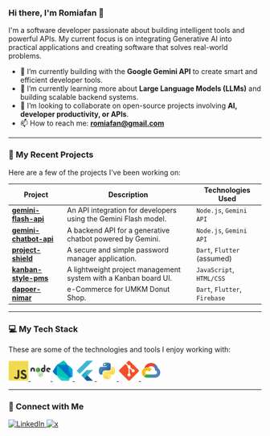 ### Hi there, I'm Romiafan 👋

I'm a software developer passionate about building intelligent tools and powerful APIs. My current focus is on integrating Generative AI into practical applications and creating software that solves real-world problems.

- 🔭 I’m currently building with the **Google Gemini API** to create smart and efficient developer tools.
- 🌱 I’m currently learning more about **Large Language Models (LLMs)** and building scalable backend systems.
- 👯 I’m looking to collaborate on open-source projects involving **AI, developer productivity, or APIs**.
- 📫 How to reach me: **romiafan@gmail.com**

---

### 🚀 My Recent Projects

Here are a few of the projects I've been working on:

| Project                                                      | Description                                                     | Technologies Used          |
| ------------------------------------------------------------ | --------------------------------------------------------------- | -------------------------- |
| **[gemini-flash-api](https://github.com/romiafan/gemini-flash-api)** | An API integration for developers using the Gemini Flash model.   | `Node.js`, `Gemini API`    |
| **[gemini-chatbot-api](https://github.com/romiafan/gemini-chatbot-api)** | A backend API for a generative chatbot powered by Gemini.         | `Node.js`, `Gemini API`    |
| **[project-shield](https://github.com/romiafan/project-shield)** | A secure and simple password manager application.               | `Dart`, `Flutter` (assumed) |
| **[kanban-style-pms](https://github.com/romiafan/kanban-style-pms)** | A lightweight project management system with a Kanban board UI.   | `JavaScript`, `HTML/CSS`   |
| **[dapoer-nimar](https://github.com/romiafan/dapoer-nimar)** | e-Commerce for UMKM Donut Shop.           | `Dart`, `Flutter`, `Firebase` |

---

### 💻 My Tech Stack

These are some of the technologies and tools I enjoy working with:

<p align="left">
  <a href="https://developer.mozilla.org/en-US/docs/Web/JavaScript" target="_blank" rel="noreferrer">
    <img src="https://raw.githubusercontent.com/devicons/devicon/master/icons/javascript/javascript-original.svg" alt="javascript" width="40" height="40"/>
  </a>
  <a href="https://nodejs.org" target="_blank" rel="noreferrer">
    <img src="https://raw.githubusercontent.com/devicons/devicon/master/icons/nodejs/nodejs-original-wordmark.svg" alt="nodejs" width="40" height="40"/>
  </a>
  <a href="https://www.dart.dev" target="_blank" rel="noreferrer">
    <img src="https://raw.githubusercontent.com/devicons/devicon/master/icons/dart/dart-original.svg" alt="dart" width="40" height="40"/>
  </a>
  <a href="https://flutter.dev" target="_blank" rel="noreferrer">
    <img src="https://raw.githubusercontent.com/devicons/devicon/master/icons/flutter/flutter-original.svg" alt="flutter" width="40" height="40"/>
  </a>
  <a href="https://www.python.org" target="_blank" rel="noreferrer">
    <img src="https://raw.githubusercontent.com/devicons/devicon/master/icons/python/python-original.svg" alt="python" width="40" height="40"/>
  </a>
  <a href="https://git-scm.com/" target="_blank" rel="noreferrer">
    <img src="https://raw.githubusercontent.com/devicons/devicon/master/icons/git/git-original.svg" alt="git" width="40" height="40"/>
  </a>
  <a href="https://cloud.google.com/" target="_blank" rel="noreferrer">
    <img src="https://raw.githubusercontent.com/devicons/devicon/master/icons/googlecloud/googlecloud-original.svg" alt="googlecloud" width="40" height="40"/>
  </a>
</p>

---

### 🔗 Connect with Me

<p align="left">
  <a href="https://linkedin.com/in/romi-afan" target="_blank">
    <img src="https://img.shields.io/badge/LinkedIn-0077B5?style=for-the-badge&logo=linkedin&logoColor=white" alt="LinkedIn"/>
  </a>
  <a href="https://x.com/0xTororo" target="_blank">
    <img src="https://img.shields.io/badge/-1DA1F2?style=for-the-badge&logo=x&logoColor=white" alt="x"/>
  </a>
</p>
